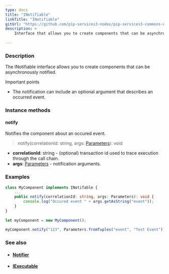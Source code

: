 ```yaml
---
type: docs
title: "INotifiable"
linkTitle: "INotifiable"
gitUrl: "https://github.com/pip-services3-nodex/pip-services3-commons-nodex"
description: >
    Interface that allows you to create components that can be asynchronously notified.
    
---
```


### Description

The INotifiable interface allows you to create components that can be asynchronously notified.

Important points

- The notification can include an optional argument that describes an occurred event.

### Instance methods

#### notify
Notifies the component about an occured event.

> notify(correlationId: string, args: [Parameters](../parameters)): void

- **correlationId**: string - (optional) transaction id used to trace execution through the call chain.
- **args**: [Parameters](../parameters) - notification arguments. 

### Examples

```typescript
class MyComponent implements INotifable {
    ...
    public notify(correlationId: string, args: Parameters): void {
        console.log("Occured event " + args.getAsString("event"));
    }
}
   
let myComponent = new MyComponent();
    
myComponent.notify("123", Parameters.fromTuples("event", "Test Event"));

```

### See also
- #### [Notifier](../notifier)
- #### [IExecutable](../iexecutable)
